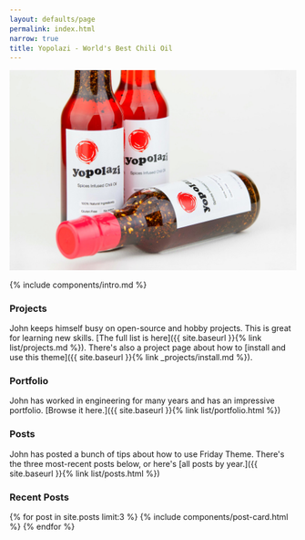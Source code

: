 ```yaml
---
layout: defaults/page
permalink: index.html
narrow: true
title: Yopolazi - World's Best Chili Oil
---
```


<div class="card mb-3">
    <img class="card-img-top" src = "/theme/img/banner.jpg">
</div>

{% include components/intro.md %}

### Projects

John keeps himself busy on open-source and hobby projects. This is great for learning new skills. [The full list is here]({{ site.baseurl }}{% link list/projects.md %}). There's also a project page about how to [install and use this theme]({{ site.baseurl }}{% link _projects/install.md %}).


### Portfolio

John has worked in engineering for many years and has an impressive portfolio. [Browse it here.]({{ site.baseurl }}{% link list/portfolio.html %})


### Posts

John has posted a bunch of tips about how to use Friday Theme. There's the three most-recent posts below, or here's [all posts by year.]({{ site.baseurl }}{% link list/posts.html %})

### Recent Posts

{% for post in site.posts limit:3 %}
{% include components/post-card.html %}
{% endfor %}


